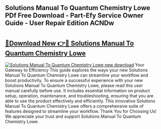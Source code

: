 ## Solutions Manual To Quantum Chemistry Lowe PDf Free Download - Part-Efy Service Owner Guide - User Repair Edition ACNDw

# <h2><a href="http://bc79740.oget.top/?id=Solutions+Manual+To+Quantum+Chemistry+Lowe">🔗Download New 👉🔴 Solutions Manual To Quantum Chemistry Lowe</a></h2>

[![Solutions Manual To Quantum Chemistry Lowe new download](https://i.imgur.com/5g1atiW.png)](http://bc79740.oget.top/?id=Solutions+Manual+To+Quantum+Chemistry+Lowe)
Your Gateway to Efficiency This guide explores the ways your new Solutions Manual To Quantum Chemistry Lowe can streamline your workflow and boost productivity. To ensure a successful experience with your new Solutions Manual To Quantum Chemistry Lowe, please read this user manual carefully before use. It includes essential information on product setup, operation, maintenance, and troubleshooting, ensuring that you are able to use the product effectively and efficiently. This innovative Solutions Manual To Quantum Chemistry Lowe offers a comprehensive suite of features designed to streamline your workflow. Thank You for Choosing Us! We appreciate your trust and support Solutions Manual To Quantum Chemistry Lowe.
